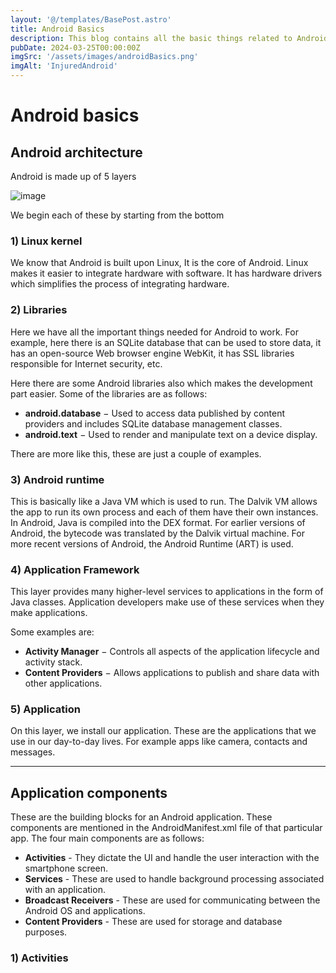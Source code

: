 ```yaml
---
layout: '@/templates/BasePost.astro'
title: Android Basics
description: This blog contains all the basic things related to Android including its architecture, application components etc.
pubDate: 2024-03-25T00:00:00Z
imgSrc: '/assets/images/androidBasics.png'
imgAlt: 'InjuredAndroid'
---
```


# Android basics

## Android architecture

Android is made up of 5 layers

![image](https://github.com/Akhil0202/Akhil0202.github.io/assets/66013822/c708f952-68b3-4e49-9086-bb998dd88023)

We begin each of these by starting from the bottom

### 1) Linux kernel

We know that Android is built upon Linux, It is the core of Android. Linux makes it easier to integrate hardware with software. It has hardware drivers which simplifies the process of integrating hardware.

### 2) Libraries

Here we have all the important things needed for Android to work. For example, here there is an SQLite database that can be used to store data, it has an open-source Web browser engine WebKit, it has SSL libraries responsible for Internet security, etc.

Here there are some Android libraries also which makes the development part easier. Some of the libraries are as follows:<br>
- **android.database** − Used to access data published by content providers and includes SQLite database management classes.
- **android.text** − Used to render and manipulate text on a device display.

There are more like this, these are just a couple of examples.

### 3) Android runtime

This is basically like a Java VM which is used to run. The Dalvik VM allows the app to run its own process and each of them have their own instances. In Android, Java is compiled into the DEX format. For earlier versions of Android, the bytecode was translated by the Dalvik virtual machine. For more recent versions of Android, the Android Runtime (ART) is used.

### 4) Application Framework

This layer provides many higher-level services to applications in the form of Java classes. Application developers make use of these services when they make applications.

Some examples are:

- **Activity Manager** − Controls all aspects of the application lifecycle and activity stack.
- **Content Providers** − Allows applications to publish and share data with other applications.

### 5) Application

On this layer, we install our application. These are the applications that we use in our day-to-day lives. For example apps like camera, contacts and messages.

---

## Application components

These are the building blocks for an Android application. These components are mentioned in the AndroidManifest.xml file of that particular app. 
The four main components are as follows:

- **Activities** - They dictate the UI and handle the user interaction with the smartphone screen.
- **Services** - These are used to handle background processing associated with an application.
- **Broadcast Receivers** - These are used for communicating between the Android OS and applications.
- **Content Providers** - These are used for storage and database purposes.

### 1) Activities


